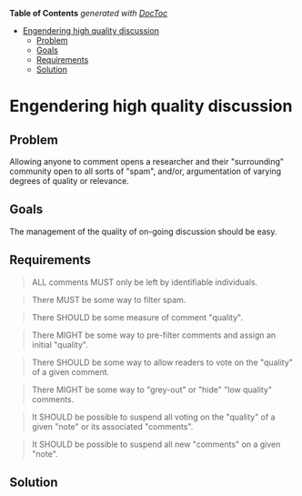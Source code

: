 **Table of Contents**  *generated with [DocToc](http://doctoc.herokuapp.com/)*

- [Engendering high quality discussion](#engendering-high-quality-discussion)
	- [Problem](#problem)
	- [Goals](#goals)
	- [Requirements](#requirements)
	- [Solution](#solution)

# Engendering high quality discussion

## Problem

Allowing anyone to comment opens a researcher and their "surrounding"
community open to all sorts of "spam", and/or, argumentation of
varying degrees of quality or relevance.

## Goals

The management of the quality of on-going discussion should be easy.

## Requirements

> ALL comments MUST only be left by identifiable individuals.

> There MUST be some way to filter spam.

> There SHOULD be some measure of comment "quality".

> There MIGHT be some way to pre-filter comments and assign an initial
> "quality".

> There SHOULD be some way to allow readers to vote on the "quality" of
> a given comment.

> There MIGHT be some way to "grey-out" or "hide" "low quality"
> comments.

> It SHOULD be possible to suspend all voting on the "quality" of a
> given "note" or its associated "comments".

> It SHOULD be possible to suspend all new "comments" on a given
> "note".

## Solution
